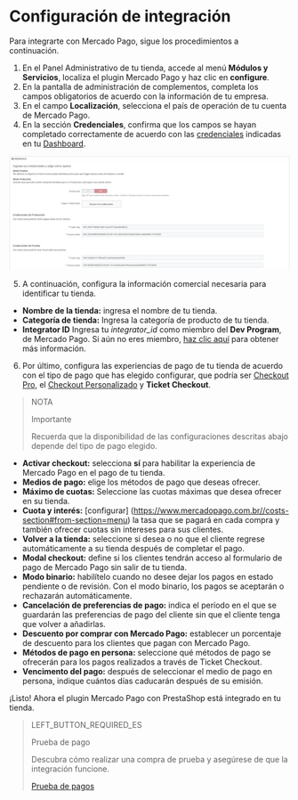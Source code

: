 # Configuración de integración
 
Para integrarte con Mercado Pago, sigue los procedimientos a continuación.
 
1. En el Panel Administrativo de tu tienda, accede al menú **Módulos y Servicios**, localiza el plugin Mercado Pago y haz clic en **configure**.
2. En la pantalla de administración de complementos, completa los campos obligatorios de acuerdo con la información de tu empresa.
3. En el campo **Localización**, selecciona el país de operación de tu cuenta de Mercado Pago.
4. En la sección **Credenciales**, confirma que los campos se hayan completado correctamente de acuerdo con las [credenciales](https://www.mercadopago[FAKER][URL][DOMAIN]/developers/es/guides/resources/credentials) indicadas en tu [Dashboard](https://www.mercadopago.com.br/developers/panel).
 
![Credenciales](/images/prestashop/credenciais_es.png)
 
5. A continuación, configura la información comercial necesaria para identificar tu tienda.
 
* **Nombre de la tienda:** ingresa el nombre de tu tienda.
* **Categoría de tienda:** Ingresa la categoría de producto de tu tienda.
* **Integrator ID** Ingresa tu *integrator_id* como miembro del **Dev Program**, de Mercado Pago. Si aún no eres miembro, [haz clic aquí](https://www.mercadopago[FAKER][URL][DOMAIN]/developers/es/developer-program) para obtener más información.
 
6. Por último, configura las experiencias de pago de tu tienda de acuerdo con el tipo de pago que has elegido configurar, que podría ser [Checkout Pro](https://www.mercadopago.[FAKER][URL][DOMAIN]/developers/es/guides/online-payments/checkout-pro/introduction), el [Checkout Personalizado](https://www.mercadopago.[FAKER][URL][DOMINIO]/developers/es/guides/online-payments/checkout-api/introduction) y **Ticket Checkout**.
 
> NOTA
>
> Importante
>
> Recuerda que la disponibilidad de las configuraciones descritas abajo depende del tipo de pago elegido.
 
* **Activar checkout:** selecciona **sí** para habilitar la experiencia de Mercado Pago en el pago de tu tienda.
* **Medios de pago:** elige los métodos de pago que deseas ofrecer.
* **Máximo de cuotas:** Seleccione las cuotas máximas que desea ofrecer en su tienda.
* **Cuota y interés:** [configurar] (https://www.mercadopago.com.br//costs-section#from-section=menu) la tasa que se pagará en cada compra y también ofrecer cuotas sin intereses para sus clientes.
* **Volver a la tienda:** seleccione si desea o no que el cliente regrese automáticamente a su tienda después de completar el pago.
* **Modal checkout:** define si los clientes tendrán acceso al formulario de pago de Mercado Pago sin salir de tu tienda.
* **Modo binario:** habilítelo cuando no desee dejar los pagos en estado pendiente o de revisión. Con el modo binario, los pagos se aceptarán o rechazarán automáticamente.
* **Cancelación de preferencias de pago:** indica el período en el que se guardarán las preferencias de pago del cliente sin que el cliente tenga que volver a añadirlas.
* **Descuento por comprar con Mercado Pago:** establecer un porcentaje de descuento para los clientes que pagan con Mercado Pago.
* **Métodos de pago en persona:** seleccione qué métodos de pago se ofrecerán para los pagos realizados a través de Ticket Checkout.
* **Vencimento del pago:** después de seleccionar el medio de pago en persona, indique cuántos días caducarán después de su emisión.
 
¡Listo! Ahora el plugin Mercado Pago con PrestaShop está integrado en tu tienda.
 
> LEFT_BUTTON_REQUIRED_ES
>
> Prueba de pago
>
> Descubra cómo realizar una compra de prueba y asegúrese de que la integración funcione.
>
> [Prueba de pagos](https://www.mercadopago[FAKER][URL][DOMAIN]/developers/es/guides/plugins/prestashop/testing)
